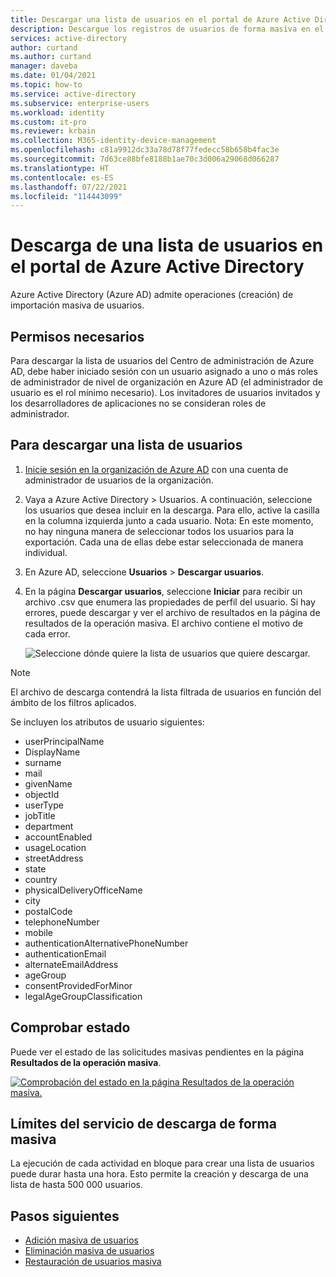 ```yaml
---
title: Descargar una lista de usuarios en el portal de Azure Active Directory | Microsoft Docs
description: Descargue los registros de usuarios de forma masiva en el Centro de administración de Azure en Azure Active Directory.
services: active-directory
author: curtand
ms.author: curtand
manager: daveba
ms.date: 01/04/2021
ms.topic: how-to
ms.service: active-directory
ms.subservice: enterprise-users
ms.workload: identity
ms.custom: it-pro
ms.reviewer: krbain
ms.collection: M365-identity-device-management
ms.openlocfilehash: c81a9912dc33a78d78f77fedecc58b658b4fac3e
ms.sourcegitcommit: 7d63ce88bfe8188b1ae70c3d006a29068d066287
ms.translationtype: HT
ms.contentlocale: es-ES
ms.lasthandoff: 07/22/2021
ms.locfileid: "114443099"
---
```

# <a name="download-a-list-of-users-in-azure-active-directory-portal"></a>Descarga de una lista de usuarios en el portal de Azure Active Directory

Azure Active Directory (Azure AD) admite operaciones (creación) de importación masiva de usuarios.

## <a name="required-permissions"></a>Permisos necesarios

Para descargar la lista de usuarios del Centro de administración de Azure AD, debe haber iniciado sesión con un usuario asignado a uno o más roles de administrador de nivel de organización en Azure AD (el administrador de usuario es el rol mínimo necesario). Los invitadores de usuarios invitados y los desarrolladores de aplicaciones no se consideran roles de administrador.

## <a name="to-download-a-list-of-users"></a>Para descargar una lista de usuarios

1. [Inicie sesión en la organización de Azure AD](https://aad.portal.azure.com) con una cuenta de administrador de usuarios de la organización.
2. Vaya a Azure Active Directory > Usuarios. A continuación, seleccione los usuarios que desea incluir en la descarga. Para ello, active la casilla en la columna izquierda junto a cada usuario. Nota: En este momento, no hay ninguna manera de seleccionar todos los usuarios para la exportación. Cada una de ellas debe estar seleccionada de manera individual.
3. En Azure AD, seleccione **Usuarios** > **Descargar usuarios**.
4. En la página **Descargar usuarios**, seleccione **Iniciar** para recibir un archivo .csv que enumera las propiedades de perfil del usuario. Si hay errores, puede descargar y ver el archivo de resultados en la página de resultados de la operación masiva. El archivo contiene el motivo de cada error.

   ![Seleccione dónde quiere la lista de usuarios que quiere descargar.](./media/users-bulk-download/bulk-download.png)
   
>[!NOTE]
>El archivo de descarga contendrá la lista filtrada de usuarios en función del ámbito de los filtros aplicados.

   Se incluyen los atributos de usuario siguientes:

   - userPrincipalName
   - DisplayName
   - surname
   - mail
   - givenName
   - objectId
   - userType
   - jobTitle
   - department
   - accountEnabled
   - usageLocation
   - streetAddress
   - state
   - country
   - physicalDeliveryOfficeName
   - city
   - postalCode
   - telephoneNumber
   - mobile
   - authenticationAlternativePhoneNumber
   - authenticationEmail
   - alternateEmailAddress
   - ageGroup
   - consentProvidedForMinor
   - legalAgeGroupClassification

## <a name="check-status"></a>Comprobar estado

Puede ver el estado de las solicitudes masivas pendientes en la página **Resultados de la operación masiva**.

[![Comprobación del estado en la página Resultados de la operación masiva.](./media/users-bulk-download/bulk-center.png)](./media/users-bulk-download/bulk-center.png#lightbox)

## <a name="bulk-download-service-limits"></a>Límites del servicio de descarga de forma masiva

La ejecución de cada actividad en bloque para crear una lista de usuarios puede durar hasta una hora. Esto permite la creación y descarga de una lista de hasta 500 000 usuarios.

## <a name="next-steps"></a>Pasos siguientes

- [Adición masiva de usuarios](users-bulk-add.md)
- [Eliminación masiva de usuarios](users-bulk-delete.md)
- [Restauración de usuarios masiva](users-bulk-restore.md)
